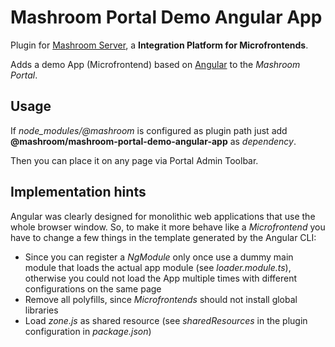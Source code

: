 
# Mashroom Portal Demo Angular App

Plugin for [Mashroom Server](https://www.mashroom-server.com), a **Integration Platform for Microfrontends**.

Adds a demo App (Microfrontend) based on [Angular](https://angular.io) to the _Mashroom Portal_.

## Usage

If *node_modules/@mashroom* is configured as plugin path just add **@mashroom/mashroom-portal-demo-angular-app** as *dependency*.

Then you can place it on any page via Portal Admin Toolbar.

## Implementation hints

Angular was clearly designed for monolithic web applications that use the whole browser window. So, to make it more behave
like a *Microfrontend* you have to change a few things in the template generated by the Angular CLI:

 * Since you can register a *NgModule* only once use a dummy main module that loads the actual app module (see *loader.module.ts*),
   otherwise you could not load the App multiple times with different configurations on the same page
 * Remove all polyfills, since *Microfrontends* should not install global libraries
 * Load *zone.js* as shared resource (see *sharedResources* in the plugin configuration in *package.json*)

